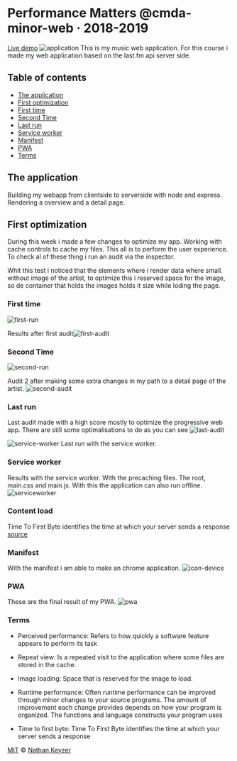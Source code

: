 # Performance Matters @cmda-minor-web · 2018-2019

[Live demo](https://performancemusic.herokuapp.com/recent)
![application](https://github.com/NathanKeyzer/performance-matters-1819/blob/master/public/images/app.png?raw=true)
This is my music web application. For this course i made my web application based on the last.fm api server side.

## Table of contents

- [The application](theapplication)
- [First optimization](firstoptimization)
- [First time](firsttime)
- [Second Time](secondtime)
- [Last run](lastrun)
- [Service worker](serviceworker)
- [Manifest](manifest)
- [PWA](pwa)
- [Terms](terms)

## The application

Building my webapp from clientside to serverside with node and express.
Rendering a overview and a detail page.

## First optimization

During this week i made a few changes to optimize my app. Working with cache controls to cache my files. This all is to perform the user experience. To check al of these thing i run an audit via the inspector.

Whit this test i noticed that the elements where i render data where small. without image of the artist, to optimize this i reserved space for the image, so de container that holds the images holds it size while loding the page.

### First time

![first-run](https://github.com/NathanKeyzer/performance-matters-1819/blob/master/public/images/run1.png?raw=true)

Results after first audit![first-audit](https://github.com/NathanKeyzer/performance-matters-1819/blob/master/public/images/audit1.png?raw=true)

### Second Time

![second-run](https://github.com/NathanKeyzer/performance-matters-1819/blob/master/public/images/run2.png?raw=true)

Audit 2 after making some extra changes in my path to a detail page of the artist.
![second-audit](https://github.com/NathanKeyzer/performance-matters-1819/blob/master/public/images/audit2.png?raw=true)

### Last run

Last audit made with a high score mostly to optimize the progressive web app. There are still some optimalisations to do as you can see
![last-audit](https://github.com/NathanKeyzer/performance-matters-1819/blob/master/public/images/result1.png?raw=true)

![service-worker](https://github.com/NathanKeyzer/performance-matters-1819/blob/master/public/images/lastaudit.png?raw=true)
Last run with the service worker.

### Service worker

Results with the service worker. With the precaching files. The root, main.css and main.js. With this the application can also run offline.
![serviceworker](https://github.com/NathanKeyzer/performance-matters-1819/blob/master/public/images/sworker1.png?raw=true)

### Content load

Time To First Byte identifies the time at which your server sends a response [source](https://developers.google.com/web/tools/lighthouse/audits/ttfb)

### Manifest

With the manifest i am able to make an chrome application.
![icon-device](https://github.com/NathanKeyzer/performance-matters-1819/blob/master/public/images/performance_icon.png?raw=true)

### PWA

These are the final result of my PWA.
![pwa](https://github.com/NathanKeyzer/performance-matters-1819/blob/master/public/images/pwa1.png?raw=true)

### Terms

- Perceived performance: Refers to how quickly a software feature appears to perform its task

- Repeat view: Is a repeated visit to the application where some files are stored in the cache.

- Image loading: Space that is reserved for the image to load.

- Runtime performance: Often runtime performance can be improved through minor changes to your source programs. The amount of improvement each change provides depends on how your program is organized. The functions and language constructs your program uses

- Time to first byte: Time To First Byte identifies the time at which your server sends a response

[MIT](LICENCE) © [Nathan Keyzer](https://nathankeyzer.nl)
